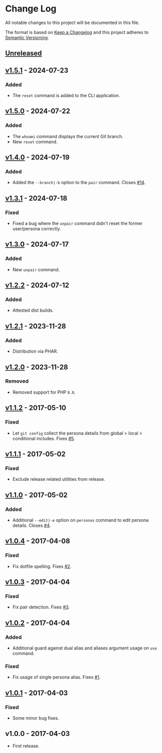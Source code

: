 # Change Log
All notable changes to this project will be documented in this file.

The format is based on [Keep a Changelog](http://keepachangelog.com/) and this project adheres to [Semantic Versioning](http://semver.org/).

## [Unreleased]

## [v1.5.1] - 2024-07-23

### Added

- The `reset` command is added to the CLI application.

## [v1.5.0] - 2024-07-22

### Added

- The `whoami` command displays the current Git branch.
- New `reset` command.

## [v1.4.0] - 2024-07-19

### Added

- Added the `--branch|-b` option to the  `pair` command. Closes [#14](https://github.com/raphaelstolt/git-user-bend/issues/14).

## [v1.3.1] - 2024-07-18

### Fixed

- Fixed a bug where the `unpair` command didn't reset the former user/persona correctly.

## [v1.3.0] - 2024-07-17

### Added

- New `unpair` command.

## [v1.2.2] - 2024-07-12

### Added

- Attested dist builds.

## [v1.2.1] - 2023-11-28

### Added

- Distribution via PHAR.

## [v1.2.0] - 2023-11-28

### Removed

- Removed support for PHP `8.0`.

## [v1.1.2] - 2017-05-10
### Fixed
- Let `git config` collect the persona details from global > local > conditional includes. Fixes [#5](https://github.com/raphaelstolt/git-user-bend/issues/5).

## [v1.1.1] - 2017-05-02
### Fixed
- Exclude release related utilities from release.

## [v1.1.0] - 2017-05-02
### Added
- Additional `--edit|-e` option on `personas` command to edit persona details. Closes [#4](https://github.com/raphaelstolt/git-user-bend/issues/4).

## [v1.0.4] - 2017-04-08
### Fixed
- Fix dotfile spelling. Fixes [#2](https://github.com/raphaelstolt/git-user-bend/issues/2).

## [v1.0.3] - 2017-04-04
### Fixed
- Fix pair detection. Fixes [#3](https://github.com/raphaelstolt/git-user-bend/issues/3).

## [v1.0.2] - 2017-04-04
### Added
- Additional guard against dual alias and aliases argument usage on `use` command.

### Fixed
- Fix usage of single persona alias. Fixes [#1](https://github.com/raphaelstolt/git-user-bend/issues/1).

## [v1.0.1] - 2017-04-03
### Fixed
- Some minor bug fixes.

## v1.0.0 - 2017-04-03
- First release.

[Unreleased]: https://github.com/raphaelstolt/git-user-bend/compare/v1.5.1...HEAD
[v1.5.1]: https://github.com/raphaelstolt/git-user-bend/compare/v1.5.0...v1.5.1
[v1.5.0]: https://github.com/raphaelstolt/git-user-bend/compare/v1.4.0...v1.5.0
[v1.4.0]: https://github.com/raphaelstolt/git-user-bend/compare/v1.3.1...v1.4.0
[v1.3.1]: https://github.com/raphaelstolt/git-user-bend/compare/v1.3.0...v1.3.1
[v1.3.0]: https://github.com/raphaelstolt/git-user-bend/compare/v1.2.2...v1.3.0
[v1.2.2]: https://github.com/raphaelstolt/git-user-bend/compare/v1.2.1...v1.2.2
[v1.2.1]: https://github.com/raphaelstolt/git-user-bend/compare/v1.2.0...v1.2.1
[v1.2.0]: https://github.com/raphaelstolt/git-user-bend/compare/v1.1.2...v1.2.0
[v1.1.2]: https://github.com/raphaelstolt/git-user-bend/compare/v1.1.1...v1.1.2
[v1.1.1]: https://github.com/raphaelstolt/git-user-bend/compare/v1.1.0...v1.1.1
[v1.1.0]: https://github.com/raphaelstolt/git-user-bend/compare/v1.0.4...v1.1.0
[v1.0.4]: https://github.com/raphaelstolt/git-user-bend/compare/v1.0.3...v1.0.4
[v1.0.3]: https://github.com/raphaelstolt/git-user-bend/compare/v1.0.2...v1.0.3
[v1.0.2]: https://github.com/raphaelstolt/git-user-bend/compare/v1.0.1...v1.0.2
[v1.0.1]: https://github.com/raphaelstolt/git-user-bend/compare/v1.0.0...v1.0.1
